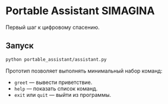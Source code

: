 # Portable Assistant SIMAGINA

Первый шаг к цифровому спасению.

## Запуск

```bash
python portable_assistant/assistant.py
```

Прототип позволяет выполнять минимальный набор команд:

- `greet` &mdash; вывести приветствие.
- `help` &mdash; показать список команд.
- `exit` или `quit` &mdash; выйти из программы.
